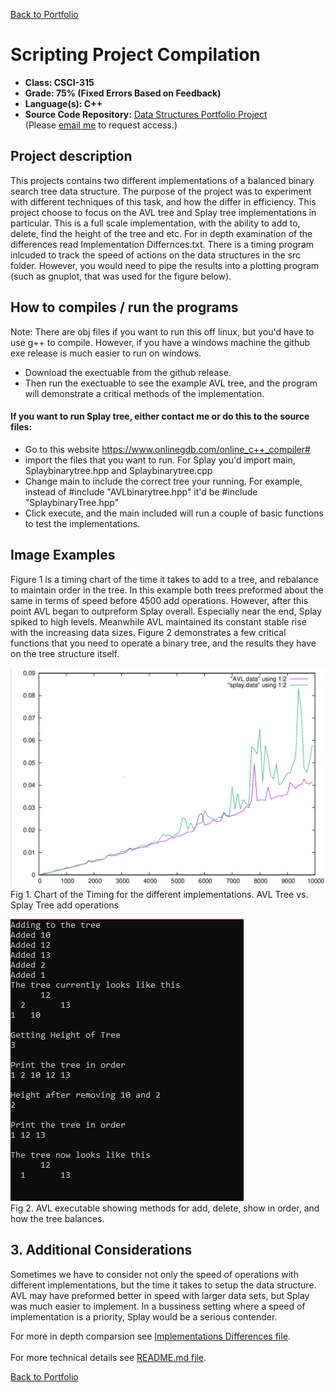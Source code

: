 [Back to Portfolio](https://joshtomith.github.io/)

Scripting Project Compilation
===============

-   **Class: CSCI-315** 
-   **Grade: 75% (Fixed Errors Based on Feedback)**
-   **Language(s): C++**
-   **Source Code Repository:** [Data Structures Portfolio Project](https://github.com/Joshtomith/Data-Structures-Portfolio-)  
    (Please [email me](mailto:JTSmith3@csustudent.net?subject=GitHub%20Access) to request access.)

## Project description

This projects contains two different implementations of a balanced binary search tree data structure. The purpose of the project was to experiment with different techniques of this task, and how the differ in efficiency. This project choose to focus on the AVL tree and Splay tree implementations in particular. This is a full scale implementation, with the ability to add to, delete, find the height of the tree and etc. For in depth examination of the differences read Implementation Differnces.txt. There is a timing program inlcuded to track the speed of actions on the data structures in the src folder. However, you would need to pipe the results into a plotting program (such as gnuplot, that was used for the figure below).

## How to compiles / run the programs

Note: There are obj files if you want to run this off linux, but you'd have to use g++ to compile. However, if you have a windows machine the github exe release is much easier to run on windows.


* Download the exectuable from the github release.
* Then run the exectuable to see the example AVL tree, and the program will demonstrate a critical methods of the implementation.

#### If you want to run Splay tree, either contact me or do this to the source files:
* Go to this website https://www.onlinegdb.com/online_c++_compiler# 
* import the files that you want to run. For Splay you'd import main, Splaybinarytree.hpp and Splaybinarytree.cpp
* Change main to include the correct tree your running. For example, instead of #include "AVLbinarytree.hpp" it'd be #include "SplaybinaryTree.hpp"  
* Click execute, and the main included will run a couple of basic functions to test the implementations.


## Image Examples

Figure 1 is a timing chart of the time it takes to add to a tree, and rebalance to maintain order in the tree. In this example both trees preformed about the same in terms of speed before 4500 add operations. However, after this point AVL began to outpreform Splay overall. Especially near the end, Splay spiked to high levels. Meanwhile AVL maintained its constant stable rise with the increasing data sizes. Figure 2 demonstrates a few critical functions that you need to operate a binary tree, and the results they have on the tree structure itself.

![screenshot](images/AVLandSplay.png)
<br>Fig 1. Chart of the Timing for the different implementations. AVL Tree vs. Splay Tree add operations

![screenshot](images/DatastructuresFig2.PNG)
<br>Fig 2. AVL executable showing methods for add, delete, show in order, and how the tree balances.

## 3. Additional Considerations

Sometimes we have to consider not only the speed of operations with different implementations, but the time it takes to setup the data structure. AVL may have preformed better in speed with larger data sets, but Splay was much easier to implement. In a bussiness setting where a speed of implementation is a priority, Splay would be a serious contender.

For more in depth comparsion see [Implementations Differences file](Implementations_Differences.md).
<br><br>For more technical details see [README.md file](https://github.com/Joshtomith/Data-Structures-Portfolio-/blob/main/README.md).

[Back to Portfolio](https://joshtomith.github.io/)
